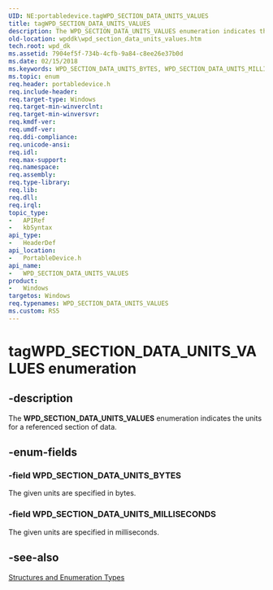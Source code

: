 ```yaml
---
UID: NE:portabledevice.tagWPD_SECTION_DATA_UNITS_VALUES
title: tagWPD_SECTION_DATA_UNITS_VALUES
description: The WPD_SECTION_DATA_UNITS_VALUES enumeration indicates the units for a referenced section of data.
old-location: wpddk\wpd_section_data_units_values.htm
tech.root: wpd_dk
ms.assetid: 7904ef5f-734b-4cfb-9a84-c8ee26e37b0d
ms.date: 02/15/2018
ms.keywords: WPD_SECTION_DATA_UNITS_BYTES, WPD_SECTION_DATA_UNITS_MILLISECONDS, WPD_SECTION_DATA_UNITS_VALUES, WPD_SECTION_DATA_UNITS_VALUES enumeration, enumeration, portabledevice/WPD_SECTION_DATA_UNITS_BYTES, portabledevice/WPD_SECTION_DATA_UNITS_MILLISECONDS, portabledevice/WPD_SECTION_DATA_UNITS_VALUES, tagWPD_SECTION_DATA_UNITS_VALUES, wpddk.wpd_section_data_units_values
ms.topic: enum
req.header: portabledevice.h
req.include-header: 
req.target-type: Windows
req.target-min-winverclnt: 
req.target-min-winversvr: 
req.kmdf-ver: 
req.umdf-ver: 
req.ddi-compliance: 
req.unicode-ansi: 
req.idl: 
req.max-support: 
req.namespace: 
req.assembly: 
req.type-library: 
req.lib: 
req.dll: 
req.irql: 
topic_type:
-	APIRef
-	kbSyntax
api_type:
-	HeaderDef
api_location:
-	PortableDevice.h
api_name:
-	WPD_SECTION_DATA_UNITS_VALUES
product:
-	Windows
targetos: Windows
req.typenames: WPD_SECTION_DATA_UNITS_VALUES
ms.custom: RS5
---
```


# tagWPD_SECTION_DATA_UNITS_VALUES enumeration


## -description



The <b>WPD_SECTION_DATA_UNITS_VALUES</b> enumeration indicates the units for a referenced section of data.




## -enum-fields




### -field WPD_SECTION_DATA_UNITS_BYTES

The given units are specified in bytes.


### -field WPD_SECTION_DATA_UNITS_MILLISECONDS

The given units are specified in milliseconds.


## -see-also




<a href="https://msdn.microsoft.com/library/windows/hardware/ff597672">Structures and Enumeration Types</a>
 

 

